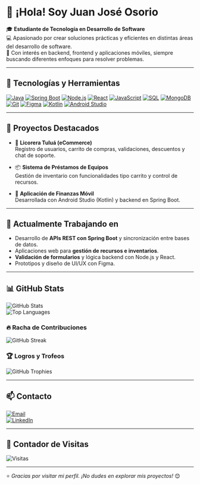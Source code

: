 # 👋 ¡Hola! Soy Juan José Osorio

🎓 **Estudiante de Tecnología en Desarrollo de Software**  
💻 Apasionado por crear soluciones prácticas y eficientes en distintas áreas del desarrollo de software.  
🚀 Con interés en backend, frontend y aplicaciones móviles, siempre buscando diferentes enfoques para resolver problemas.

---

## 🧰 Tecnologías y Herramientas

[![Java](https://img.shields.io/badge/Java-ED8B00?style=for-the-badge&logo=java&logoColor=white)](https://www.java.com/)
[![Spring Boot](https://img.shields.io/badge/Spring%20Boot-6DB33F?style=for-the-badge&logo=spring-boot&logoColor=white)](https://spring.io/projects/spring-boot)
[![Node.js](https://img.shields.io/badge/Node.js-339933?style=for-the-badge&logo=node.js&logoColor=white)](https://nodejs.org/)
[![React](https://img.shields.io/badge/React-20232A?style=for-the-badge&logo=react&logoColor=61DAFB)](https://react.dev/)
[![JavaScript](https://img.shields.io/badge/JavaScript-F7DF1E?style=for-the-badge&logo=javascript&logoColor=black)](https://developer.mozilla.org/es/docs/Web/JavaScript)
[![SQL](https://img.shields.io/badge/SQL-4479A1?style=for-the-badge&logo=postgresql&logoColor=white)](https://www.postgresql.org/)
[![MongoDB](https://img.shields.io/badge/MongoDB-4EA94B?style=for-the-badge&logo=mongodb&logoColor=white)](https://www.mongodb.com/)
[![Git](https://img.shields.io/badge/Git-F05032?style=for-the-badge&logo=git&logoColor=white)](https://git-scm.com/)
[![Figma](https://img.shields.io/badge/Figma-F24E1E?style=for-the-badge&logo=figma&logoColor=white)](https://www.figma.com/)
[![Kotlin](https://img.shields.io/badge/Kotlin-7F52FF?style=for-the-badge&logo=kotlin&logoColor=white)](https://kotlinlang.org/)
[![Android Studio](https://img.shields.io/badge/Android%20Studio-3DDC84?style=for-the-badge&logo=android-studio&logoColor=white)](https://developer.android.com/studio)

---

## 📌 Proyectos Destacados

- 🛒 **Licorera Tuluá (eCommerce)**  
  Registro de usuarios, carrito de compras, validaciones, descuentos y chat de soporte.  

- 📦 **Sistema de Préstamos de Equipos**  
  Gestión de inventario con funcionalidades tipo carrito y control de recursos.  

- 📱 **Aplicación de Finanzas Móvil**  
  Desarrollada con Android Studio (Kotlin) y backend en Spring Boot.  

---

## 🔧 Actualmente Trabajando en

- Desarrollo de **APIs REST con Spring Boot** y sincronización entre bases de datos.  
- Aplicaciones web para **gestión de recursos e inventarios**.  
- **Validación de formularios** y lógica backend con Node.js y React.  
- Prototipos y diseño de UI/UX con Figma.  

---

## 📊 GitHub Stats

![GitHub Stats](https://github-readme-stats.vercel.app/api?username=Osorio621&show_icons=true&theme=github_dark&hide=prs)  
![Top Languages](https://github-readme-stats.vercel.app/api/top-langs/?username=Osorio621&layout=compact&theme=github_dark)

### 🔥 Racha de Contribuciones
![GitHub Streak](https://streak-stats.demolab.com?user=Osorio621&theme=github-dark&hide_border=true)

### 🏆 Logros y Trofeos
![GitHub Trophies](https://github-profile-trophy.vercel.app/?username=Osorio621&theme=darkhub&margin-w=15)

---

## 📫 Contacto

[![Email](https://img.shields.io/badge/Gmail-D14836?style=for-the-badge&logo=gmail&logoColor=white)](mailto:juanjoseosorio90@gmail.com)  
[![LinkedIn](https://img.shields.io/badge/LinkedIn-0077B5?style=for-the-badge&logo=linkedin&logoColor=white)](https://linkedin.com/in/tuusuario)

---

## 👀 Contador de Visitas

![Visitas](https://komarev.com/ghpvc/?username=Osorio621&label=Visitas%20al%20perfil&color=0e75b6&style=flat)

---

⭐ *Gracias por visitar mi perfil. ¡No dudes en explorar mis proyectos!* 😊


